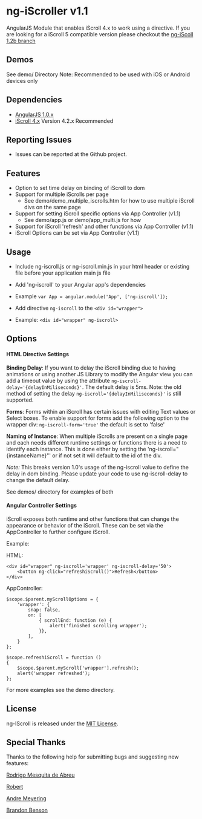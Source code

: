 ng-iScroller v1.1
============

AngularJS Module that enables iScroll 4.x to work using a directive.  If you are looking for a iScroll 5 compatible version please checkout the [ng-iScoll 1.2b branch](https://github.com/ibspoof/ng-iScroll/tree/v1.2b) 

Demos
------------

See demo/ Directory
Note: Recommended to be used with iOS or Android devices only


Dependencies
------------
- [AngularJS 1.0.x](http://angularjs.org/)
- [iScroll 4.x](https://github.com/cubiq/iscroll)   Version 4.2.x Recommended


Reporting Issues
-------------
- Issues can be reported at the Github project.


Features
-------------

* Option to set time delay on binding of iScroll to dom
* Support for multiple iScrolls per page
	* See demo/demo_multiple_iscrolls.htm for how to use multiple iScroll divs on the same page
* Support for setting iScroll specific options via App Controller (v1.1)
	* See demo/app.js or demo/app_multi.js for how
* Support for iScroll 'refresh' and other functions via App Controller (v1.1)
* iScroll Options can be set via App Controller (v1.1)


Usage
---------

* Include ng-iscroll.js or ng-iscroll.min.js in your html header or existing file before your application main js file
* Add 'ng-iscroll' to your Angular app's dependencies
 * Example ```var App = angular.module('App', ['ng-iscroll']);```

* Add directive `ng-iscroll` to the ```<div id="wrapper">```
 * Example: ```<div id="wrapper" ng-iscroll>```


Options
-------------
#### HTML Directive Settings

**Binding Delay**:
If you want to delay the iScroll binding due to having animations or using another JS Library to modify the Angular view you can add a timeout value by using the attribute ```ng-iscroll-delay='{delayInMiliseconds}'```.  The default delay is 5ms.
Note: the old method of setting the delay ```ng-iscroll='{delayInMiliseconds}'``` is still supported.

**Forms**:
Forms within an iScroll has certain issues with editing Text values or Select boxes.  To enable support for forms add the following option to the wrapper div: ```ng-iscroll-form='true'``` the default is set to 'false'

**Naming of Instance**:
When multiple iScrolls are present on a single page and each needs different runtime settings or functions there is a need to identify each instance.  This is done either by setting the 'ng-iscroll="{instanceName}"' or if not set it will default to the id of the div.

*Note:* This breaks version 1.0's usage of the ng-iscroll value to define the delay in dom binding.  Please update your code to use ng-iscroll-delay to change the default delay.

See demos/ directory for examples of both


#### Angular Controller Settings

iScroll exposes both runtime and other functions that can change the appearance or behavior of the iScroll.  These can be set via the AppController to further configure iScroll.

Example:

HTML:
```
<div id="wrapper" ng-iscroll='wrapper' ng-iscroll-delay='50'>
	<button ng-click="refreshiScroll()">Refresh</button>
</div>
```

AppController:
```
$scope.$parent.myScrollOptions = {
	'wrapper': {
		snap: false,
		on: [
			{ scrollEnd: function (e) {
				alert('finished scrolling wrapper');
			}},
		],
	}
};

$scope.refreshiScroll = function ()
{
	$scope.$parent.myScroll['wrapper'].refresh();
	alert('wrapper refreshed');
};
```

For more examples see the demo directory.


License
--------------

ng-IScroll is released under the [MIT License](http://opensource.org/licenses/MIT).


Special Thanks
---------------

Thanks to the following help for submitting bugs and suggesting new features:

[Rodrigo Mesquita de Abreu](https://github.com/rodmabreu)

[Robert](https://github.com/rtpm)

[Andre Meyering](https://github.com/archer96)

[Brandon Benson](https://github.com/bensane)
